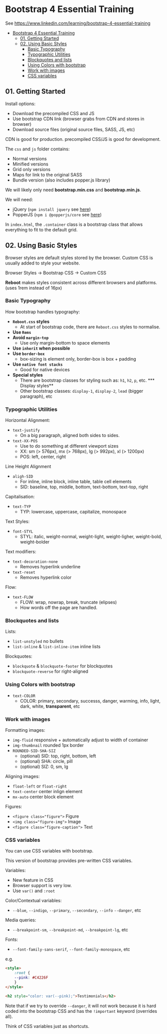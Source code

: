 # Bootstrap 4 Essential Training

See https://www.linkedin.com/learning/bootstrap-4-essential-training

- [Bootstrap 4 Essential Training](#bootstrap-4-essential-training)
  - [01. Getting Started](#01-getting-started)
  - [02. Using Basic Styles](#02-using-basic-styles)
    - [Basic Typography](#basic-typography)
    - [Typographic Utilities](#typographic-utilities)
    - [Blockquotes and lists](#blockquotes-and-lists)
    - [Using Colors with bootstrap](#using-colors-with-bootstrap)
    - [Work with images](#work-with-images)
    - [CSS variables](#css-variables)

## 01. Getting Started

Install options:
* Download the precompiled CSS and JS
* Use bootstrap CDN link (browser grabs from CDN and stores in browser)
* Download source files (original source files, SASS, JS, etc)

CDN is good for production. precompiled CSS/JS is good for development.

The `css` and `js` folder contains:
* Normal versions
* Minified versions
* Grid only versions
* Maps for link to the original SASS
* Bundle version (also includes popper.js library)

We will likely only need **bootstrap.min.css** and **bootstrap.min.js**.

We will need:
* jQuery (`npm install jquery` see [here](https://jquery.com/))
* PopperJS (`npm i @popperjs/core` see [here](https://popper.js.org/))

In `index.html`, the `.container` class is a bootstrap class that allows
everything to fit to the default grid.

## 02. Using Basic Styles

Browser styles are default styles stored by the browser. Custom CSS is usually
added to style your website.

Browser Styles -> Bootstrap CSS -> Custom CSS

**Reboot** makes styles consistent across different browsers and platforms.
(uses 1rem instead of 16px)

### Basic Typography

How bootstrap handles typography:
* **`Reboot.css` styles**
  * At start of bootstrap code, there are `Reboot.css` styles to normalise.
* **Use `Rems`**
* **Avoid `margin-top`**
  * Use only margin-bottom to space elements
* **Use `inherit` when possible**
* **Use `border-box`**
  * box-sizing is element only, border-box is box + padding
* **Use `native font stacks`**
  * Good for native devices
* **Special styles**
  * There are bootstrap classes for styling such as: `h1`, `h2`, `p`, etc.
*** Display styles**
  * Other bootstrap classes: `display-1`, `display-2`, `lead` (bigger paragraph), etc

### Typographic Utilities

Horizontal Alignment:
* `text-justify`
  * On a big paragraph, aligned both sides to sides.
* `text-XX-POS`
  * Use to do something at different viewport sizes
  * XX: sm (> 576px), mx (> 768px), lg (> 992px), xl (> 1200px)
  * POS: left, center, right

Line Height Alignment
* `aligh-SID`
  * For inline, inline block, inline table, table cell elements
  * SID: baseline, top, middle, bottom, text-bottom, text-top, right


Capitalisation:
* `text-TYP`
  * TYP: lowercase, uppercase, capitalize, monospace

Text Styles:
* `font-STYL`
  * STYL: italic, weight-normal, weight-light, weight-ligher, weight-bold, weight-bolder

Text modifiers:
* `text-decoration-none`
  * Removes hyperlink underline
* `text-reset`
  * Removes hyperlink color

Flow:
* `text-FLOW`
  * FLOW: wrap, nowrap, break, truncate (elipses)
  * How words off the page are handled.

### Blockquotes and lists

Lists:
* `list-unstyled` no bullets
* `list-inline` & `list-inline-item` inline lists

Blockquotes:
* `blockquote` & `blockquote-footer` for blockquotes
* `blockquote-reverse` for right-aligned

### Using Colors with bootstrap

* `text-COLOR`
  * COLOR: primary, secondary, successs, danger, warming, info, light, dark, white, **transparent**, etc

### Work with images

Formatting images:
* `img-fluid` responsive + automatically adjust to width of container
* `img-thumbnail` rounded 1px border
* `ROUNDED-SID-SHA-SIZ`
  * (optional) SID: top, right, bottom, left
  * (optional) SHA: circle, pill
  * (optional) SIZ: 0, sm, lg

Aligning images:
* `float-left` or `float-right`
* `text-center` center inlign element
* `mx-auto` center block element

Figures:
* `<figure class="figure">` Figure
* `<img class="figure-img">` Image
* `<figure class="figure-caption">` Text

### CSS variables

You can use CSS variables with bootstrap.

This version of bootstrap provides pre-written CSS variables.

Variables:
* New feature in CSS
* Browser support is very low.
* Use `var()` and `:root`

Color/Contextual variables:
* `--blue`, `--indigo`, `--primary`, `--secondary`, `--info` `--danger`, etc

Media queries:
* `--breakpoint-sm`, `--breakpoint-md`, `--breakpoint-lg`, etc

Fonts:
* `--font-family-sans-serif`, `--font-family-monospace`, etc

e.g.
```html
<style>
    :root {
    --pink: #C4226F
    }
</style>

<h2 style="color: var(--pink);">Testimonials</h2>
```
Note that if we try to override `--danger`, it will not work because it is hard
coded into the bootstrap CSS and has the `!important` keyword (overrides all).

Think of CSS variables just as shortcuts.

